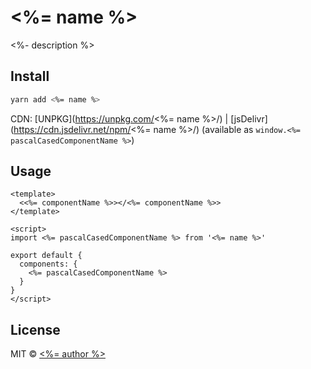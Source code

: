 # <%= name %>

<%- description %>

## Install

```bash
yarn add <%= name %>
```

CDN: [UNPKG](https://unpkg.com/<%= name %>/) | [jsDelivr](https://cdn.jsdelivr.net/npm/<%= name %>/) (available as `window.<%= pascalCasedComponentName %>`)

## Usage

```vue
<template>
  <<%= componentName %>></<%= componentName %>>
</template>

<script>
import <%= pascalCasedComponentName %> from '<%= name %>'

export default {
  components: {
    <%= pascalCasedComponentName %>
  }
}
</script>
```

## License

MIT &copy; [<%= author %>](<%= website %>)
